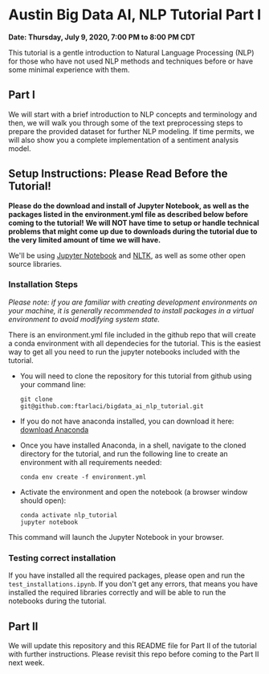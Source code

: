 # Austin Big Data AI, NLP Tutorial Part I


**Date: Thursday, July 9, 2020, 7:00 PM to 8:00 PM CDT**


This tutorial is a gentle introduction to Natural Language Processing (NLP) for those who have not used NLP methods and techniques before or have some minimal experience with them. 


## Part I
We will start with a brief introduction to NLP concepts and terminology and then, we will walk you through some of the text preprocessing steps to prepare the provided dataset for further NLP modeling. If time permits, we will also show you a complete implementation of a sentiment analysis model. 


## Setup Instructions: Please Read Before the Tutorial!

**Please do the download and install of Jupyter Notebook, as well as the packages listed in the environment.yml file as described below before coming to the tutorial!**
**We will NOT have time to setup or handle technical problems that might come up due to downloads during 
the tutorial due to the very limited amount of time we will have.**


We'll be using [Jupyter Notebook](https://jupyter.readthedocs.io/en/latest/install.html) and [NLTK](https://www.nltk.org/data.html), as well as some other open source libraries. 


### Installation Steps


*Please note: if you are familiar with creating development environments on your machine, it is generally recommended to install packages in a virtual environment to avoid modifying system state.*

There is an environment.yml file included in the github repo that will create a conda environment with all dependecies for the tutorial.  This is the easiest way to get all you need to run the jupyter notebooks included with the tutorial. 

* You will need to clone the repository for this tutorial from github using your command line:
    ```
    git clone 
    git@github.com:ftarlaci/bigdata_ai_nlp_tutorial.git
    ```

* If you do not have anaconda installed, you can download it here: [download Anaconda](https://www.anaconda.com/products/individual)

* Once you have installed Anaconda, in a shell, navigate to the cloned directory for the tutorial, and run the following line to create an environment with all requirements needed:

    ```
    conda env create -f environment.yml
    ```
 
 
* Activate the environment and open the notebook (a browser window should open):
    
    ```
    conda activate nlp_tutorial
    jupyter notebook
    ```
    
    
 This command will launch the Jupyter Notebook in your browser. 

### Testing correct installation
If you have installed all the required packages, please open and run the `test_installations.ipynb`. If you don't get any errors, that means you have installed the required libraries correctly and will be able to run the notebooks during the tutorial. 


## Part II

We will update this repository and this README file for Part II of the tutorial with further instructions. Please revisit this repo before coming to the Part II next week. 